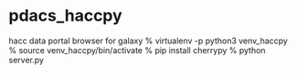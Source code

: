 # pdacs_haccpy
hacc data portal browser for galaxy
% virtualenv -p python3 venv_haccpy
% source venv_haccpy/bin/activate
% pip install cherrypy
% python server.py
